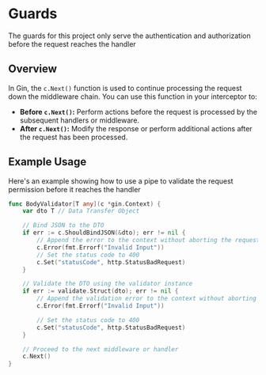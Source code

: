 # Guards

The guards for this project only serve the authentication and authorization before the request reaches the handler
## Overview

In Gin, the `c.Next()` function is used to continue processing the request down the middleware chain. You can use this function in your interceptor to:

- **Before `c.Next()`:** Perform actions before the request is processed by the subsequent handlers or middleware.
- **After `c.Next()`:** Modify the response or perform additional actions after the request has been processed.

## Example Usage

Here's an example showing how to use a pipe to validate the request permission before it reaches the handler

```go
func BodyValidator[T any](c *gin.Context) {
	var dto T // Data Transfer Object

	// Bind JSON to the DTO
	if err := c.ShouldBindJSON(&dto); err != nil {
		// Append the error to the context without aborting the request
		c.Error(fmt.Errorf("Invalid Input"))
		// Set the status code to 400
		c.Set("statusCode", http.StatusBadRequest)
	}

	// Validate the DTO using the validator instance
	if err := validate.Struct(dto); err != nil {
		// Append the validation error to the context without aborting the request
		c.Error(fmt.Errorf("Invalid Input"))

		// Set the status code to 400
		c.Set("statusCode", http.StatusBadRequest)
	}

	// Proceed to the next middleware or handler
	c.Next()
}
